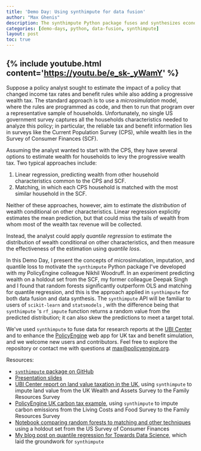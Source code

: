 ```yaml
---
title: 'Demo Day: Using synthimpute for data fusion'
author: "Max Ghenis"
description: The synthimpute Python package fuses and synthesizes economic datasets with machine learning.
categories: [demo-days, python, data-fusion, synthimpute]
layout: post
toc: true
---
```


{% include youtube.html content='https://youtu.be/e_sk-_yWamY' %}
---

Suppose a policy analyst sought to estimate the impact of a policy that changed income tax rates and benefit rules while also adding a progressive wealth tax.
The standard approach is to use a _microsimulation_ model, where the rules are programmed as code, and then to run that program over a representative sample of households.
Unfortunately, no single US government survey captures all the households characteristics needed to analyze this policy; in particular, the reliable tax and benefit information lies in surveys like the Current Population Survey (CPS), while wealth lies in the Survey of Consumer Finances (SCF).

Assuming the analyst wanted to start with the CPS, they have several options to estimate wealth for households to levy the progressive wealth tax.
Two typical approaches include:
1. Linear regression, predicting wealth from other household characteristics common to the CPS and SCF.
2. Matching, in which each CPS household is matched with the most similar household in the SCF.

Neither of these approaches, however, aim to estimate the _distribution_ of wealth conditional on other characteristics.
Linear regression explicitly estimates the mean prediction, but that could miss the tails of wealth from whom most of the wealth tax revenue will be collected.

Instead, the analyst could apply _quantile regression_ to estimate the distribution of wealth conditional on other characteristics, and then measure the effectiveness of the estimation using _quantile loss_.

In this Demo Day, I present the concepts of microsimulation, imputation, and quantile loss to motivate the `synthimpute` Python package I've developed with my PolicyEngine colleague Nikhil Woodruff.
In an experiment predicting wealth on a holdout set from the SCF, my former colleague Deepak Singh and I found that random forests significantly outperform OLS and matching for quantile regression, and this is the approach applied in `synthimpute` for both data fusion and data synthesis.
The `synthimpute` API will be familiar to users of `scikit-learn` and `statsmodels` , with the difference being that `synthimpute` 's `rf_impute` function returns a random value from the predicted distribution; it can also skew the predictions to meet a target total.

We've used `synthimpute` to fuse data for research reports at the [UBI Center](https://ubicenter.org) and to enhance the [PolicyEngine](https://policyengine.org) web app for UK tax and benefit simulation, and we welcome new users and contributors.
Feel free to explore the repository or contact me with questions at [max@policyengine.org](mailto:max@policyengine.org).

Resources:
* [`synthimpute` package on GitHub](https://github.com/PolicyEngine/synthimpute)
* [Presentation slides](https://docs.google.com/presentation/d/1Hw0zIkbnXZluW8ntjbw_NXryRvjVcg6DDp-btkXXV_o)
* [UBI Center report on land value taxation in the UK](https://www.ubicenter.org/uk-lvt), using `synthimpute` to impute land value from the UK Wealth and Assets Survey to the Family Resources Survey
* [PolicyEngine UK carbon tax example](http://policyengine.org/uk/population-impact?carbon_tax=100), using `synthimpute` to impute carbon emissions from the Living Costs and Food Survey to the Family Resources Survey
* [Notebook comparing random forests to matching and other techniques](https://colab.research.google.com/drive/1E8F7S1Uvfw_3PmpS226Sl1LWV5NBi0CE) using a holdout set from the US Survey of Consumer Finances
* [My blog post on quantile regression for Towards Data Science](https://towardsdatascience.com/quantile-regression-from-linear-models-to-trees-to-deep-learning-af3738b527c3), which laid the groundwork for `synthimpute`
